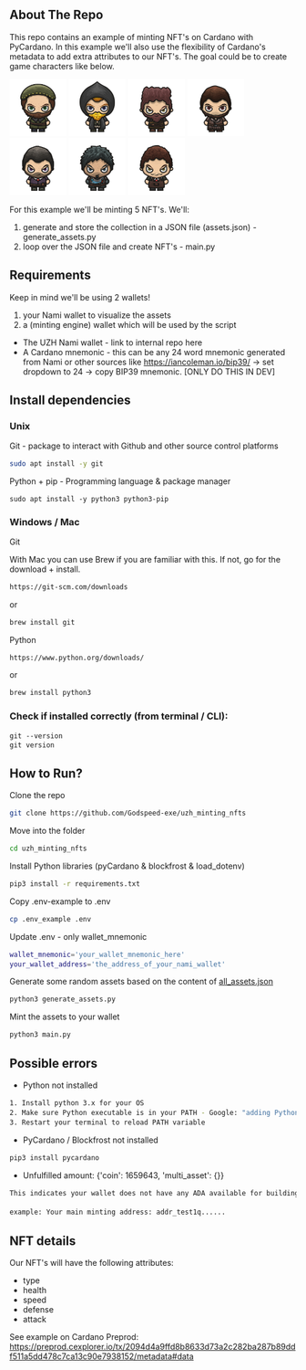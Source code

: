 ## About The Repo

This repo contains an example of minting NFT's on Cardano with PyCardano. In this example we'll also use the flexibility of Cardano's metadata to add extra attributes to our NFT's. The goal could be to create game characters like below.
<p float="left">

<img src="assets/artist.png" alt="Artist" width="100"/>
<img src="assets/astrologer.png" alt="Artist" width="100"/>
<img src="assets/blacksmith.png" alt="Artist" width="100"/>
<img src="assets/citizen.png" alt="Artist" width="100"/>
<img src="assets/herbalist.png" alt="Artist" width="100"/>
<img src="assets/hunter.png" alt="Artist" width="100"/>
<img src="assets/jeweler.png" alt="Artist" width="100"/>
</p>


For this example we'll be minting 5 NFT's. We'll:
1. generate and store the collection in a JSON file (assets.json) - generate_assets.py
2. loop over the JSON file and create NFT's - main.py



## Requirements

Keep in mind we'll be using 2 wallets!
1. your Nami wallet to visualize the assets
2. a (minting engine) wallet which will be used by the script

- The UZH Nami wallet - link to internal repo here
- A Cardano mnemonic - this can be any 24 word mnemonic generated from Nami or other sources like https://iancoleman.io/bip39/ -> set dropdown to 24 -> copy BIP39 mnemonic. [ONLY DO THIS IN DEV]

## Install dependencies


### Unix 
Git - package to interact with Github and other source control platforms


```bash
sudo apt install -y git
```

Python + pip - Programming language & package manager

    sudo apt install -y python3 python3-pip

### Windows / Mac

Git 

With Mac you can use Brew if you are familiar with this. If not, go for the download + install. 


```bash
https://git-scm.com/downloads
```
or
```bash
brew install git
```

Python

```
https://www.python.org/downloads/
```
or
```bash
brew install python3
```

### Check if installed correctly (from terminal / CLI):

    git --version
    git version





## How to Run?

Clone the repo
```bash
git clone https://github.com/Godspeed-exe/uzh_minting_nfts
```

Move into the folder
```bash
cd uzh_minting_nfts
```
Install Python libraries (pyCardano & blockfrost & load_dotenv)
```bash
pip3 install -r requirements.txt
```

Copy .env-example to .env
```bash
cp .env_example .env
```

Update .env - only wallet_mnemonic
```bash
wallet_mnemonic='your_wallet_mnemonic_here'
your_wallet_address='the_address_of_your_nami_wallet'
```

Generate some random assets based on the content of [all_assets.json](all_assets.json)
```bash
python3 generate_assets.py
```
Mint the assets to your wallet
```bash
python3 main.py
```

## Possible errors

- Python not installed
```bash
1. Install python 3.x for your OS
2. Make sure Python executable is in your PATH - Google: "adding Python to PATH [your OS here]"
3. Restart your terminal to reload PATH variable
```

- PyCardano / Blockfrost not installed
```bash
pip3 install pycardano
```

- Unfulfilled amount:
 {'coin': 1659643, 'multi_asset': {}}
```bash
This indicates your wallet does not have any ADA available for building the transaction. Make sure you send ADA (ex: 10 ADA) to the address generated in your terminal.

example: Your main minting address: addr_test1q......
```
## NFT details
Our NFT's will have the following attributes: 
- type
- health
- speed
- defense
- attack

See example on Cardano Preprod: https://preprod.cexplorer.io/tx/2094d4a9ffd8b8633d73a2c282ba287b89ddf511a5dd478c7ca13c90e7938152/metadata#data